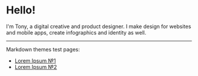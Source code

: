 # Hello!
I'm Tony, а digital creative and product designer. I make design for websites and mobile apps, create infographics and identity as well.

---

Markdown themes test pages:
- [Lorem Ipsum №1](test1.html)
- [Lorem Ipsum №2](test2.html)